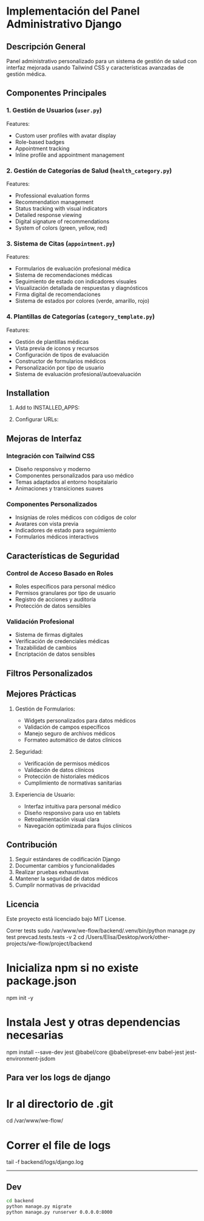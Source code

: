 # Implementación del Panel Administrativo Django

## Descripción General
Panel administrativo personalizado para un sistema de gestión de salud con interfaz mejorada usando Tailwind CSS y características avanzadas de gestión médica.

## Componentes Principales

### 1. Gestión de Usuarios (`user.py`)

Features:
- Custom user profiles with avatar display
- Role-based badges
- Appointment tracking
- Inline profile and appointment management

### 2. Gestión de Categorías de Salud (`health_category.py`)

Features:
- Professional evaluation forms
- Recommendation management
- Status tracking with visual indicators
- Detailed response viewing
- Digital signature of recommendations
- System of colors (green, yellow, red)

### 3. Sistema de Citas (`appointment.py`)

Features:
- Formularios de evaluación profesional médica
- Sistema de recomendaciones médicas
- Seguimiento de estado con indicadores visuales
- Visualización detallada de respuestas y diagnósticos
- Firma digital de recomendaciones
- Sistema de estados por colores (verde, amarillo, rojo)

### 4. Plantillas de Categorías (`category_template.py`)

Features:
- Gestión de plantillas médicas
- Vista previa de iconos y recursos
- Configuración de tipos de evaluación
- Constructor de formularios médicos
- Personalización por tipo de usuario
- Sistema de evaluación profesional/autoevaluación

## Installation

1. Add to INSTALLED_APPS:

2. Configurar URLs:

## Mejoras de Interfaz

### Integración con Tailwind CSS
- Diseño responsivo y moderno
- Componentes personalizados para uso médico
- Temas adaptados al entorno hospitalario
- Animaciones y transiciones suaves

### Componentes Personalizados
- Insignias de roles médicos con códigos de color
- Avatares con vista previa
- Indicadores de estado para seguimiento
- Formularios médicos interactivos

## Características de Seguridad

### Control de Acceso Basado en Roles
- Roles específicos para personal médico
- Permisos granulares por tipo de usuario
- Registro de acciones y auditoría
- Protección de datos sensibles

### Validación Profesional
- Sistema de firmas digitales
- Verificación de credenciales médicas
- Trazabilidad de cambios
- Encriptación de datos sensibles

## Filtros Personalizados

## Mejores Prácticas

1. Gestión de Formularios:
   - Widgets personalizados para datos médicos
   - Validación de campos específicos
   - Manejo seguro de archivos médicos
   - Formateo automático de datos clínicos

2. Seguridad:
   - Verificación de permisos médicos
   - Validación de datos clínicos
   - Protección de historiales médicos
   - Cumplimiento de normativas sanitarias

3. Experiencia de Usuario:
   - Interfaz intuitiva para personal médico
   - Diseño responsivo para uso en tablets
   - Retroalimentación visual clara
   - Navegación optimizada para flujos clínicos

## Contribución

1. Seguir estándares de codificación Django
2. Documentar cambios y funcionalidades
3. Realizar pruebas exhaustivas
4. Mantener la seguridad de datos médicos
5. Cumplir normativas de privacidad

## Licencia

Este proyecto está licenciado bajo MIT License.


Correr tests
sudo /var/www/we-flow/backend/.venv/bin/python manage.py test prevcad.tests.tests -v 2
cd /Users/Elisa/Desktop/work/other-projects/we-flow/project/backend

# Inicializa npm si no existe package.json
npm init -y

# Instala Jest y otras dependencias necesarias
npm install --save-dev jest @babel/core @babel/preset-env babel-jest jest-environment-jsdom

## Para ver los logs de django

# Ir al directorio de .git
cd /var/www/we-flow/ 

# Correr el file de logs
tail -f backend/logs/django.log


----

## Dev

```bash
cd backend
python manage.py migrate
python manage.py runserver 0.0.0.0:8000
```

